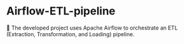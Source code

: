 # Airflow-ETL-pipeline
🔄 The developed project uses Apache Airflow to orchestrate an ETL (Extraction, Transformation, and Loading) pipeline.
